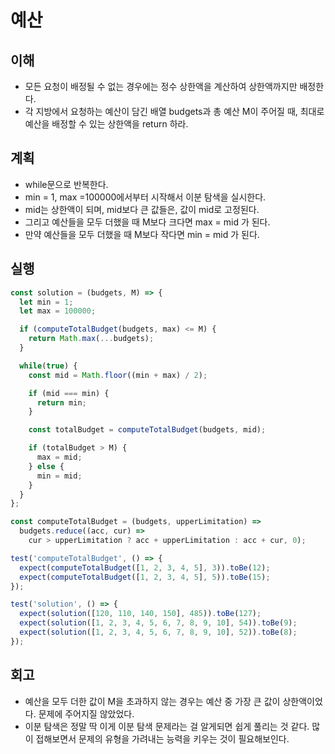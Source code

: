 # 예산

## 이해

- 모든 요청이 배정될 수 없는 경우에는 정수 상한액을 계산하여 상한액까지만 배정한다.
- 각 지방에서 요청하는 예산이 담긴 배열 budgets과 총 예산 M이 주어질 때, 최대로 예산을 배정할 수 있는 상한액을 return 하라.

## 계획

- while문으로 반복한다.
- min = 1, max =100000에서부터 시작해서 이분 탐색을 실시한다.
- mid는 상한액이 되며, mid보다 큰 값들은, 값이 mid로 고정된다.
- 그리고 예산들을 모두 더했을 때 M보다 크다면 max = mid 가 된다.
- 만약 예산들을 모두 더했을 때 M보다 작다면 min = mid 가 된다.

## 실행

```javascript
const solution = (budgets, M) => {
  let min = 1;
  let max = 100000;

  if (computeTotalBudget(budgets, max) <= M) {
    return Math.max(...budgets);
  }

  while(true) {
    const mid = Math.floor((min + max) / 2);

    if (mid === min) {
      return min;
    }

    const totalBudget = computeTotalBudget(budgets, mid);

    if (totalBudget > M) {
      max = mid;
    } else {
      min = mid;
    }
  }
};

const computeTotalBudget = (budgets, upperLimitation) => 
  budgets.reduce((acc, cur) =>
    cur > upperLimitation ? acc + upperLimitation : acc + cur, 0);

test('computeTotalBudget', () => {
  expect(computeTotalBudget([1, 2, 3, 4, 5], 3)).toBe(12);
  expect(computeTotalBudget([1, 2, 3, 4, 5], 5)).toBe(15);
});

test('solution', () => {
  expect(solution([120, 110, 140, 150], 485)).toBe(127);
  expect(solution([1, 2, 3, 4, 5, 6, 7, 8, 9, 10], 54)).toBe(9);
  expect(solution([1, 2, 3, 4, 5, 6, 7, 8, 9, 10], 52)).toBe(8);
});
```

## 회고

- 예산을 모두 더한 값이 M을 초과하지 않는 경우는 예산 중 가장 큰 값이 상한액이었다. 문제에 주어지질 않았었다.
- 이분 탐색은 정말 딱 이게 이분 탐색 문제라는 걸 알게되면 쉽게 풀리는 것 같다. 많이 접해보면서 문제의 유형을 가려내는 능력을 키우는 것이 필요해보인다.
